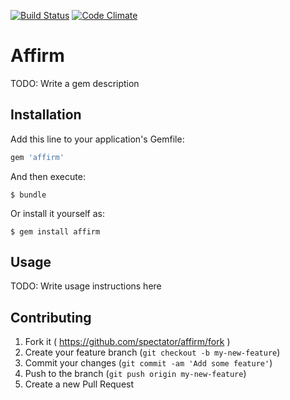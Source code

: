 [![Build Status](https://travis-ci.org/spectator/affirm.svg?branch=master)](http://travis-ci.org/spectator/affirm)
[![Code Climate](https://codeclimate.com/github/spectator/affirm/badges/gpa.svg)](https://codeclimate.com/github/spectator/affirm)

# Affirm

TODO: Write a gem description

## Installation

Add this line to your application's Gemfile:

```ruby
gem 'affirm'
```

And then execute:

    $ bundle

Or install it yourself as:

    $ gem install affirm

## Usage

TODO: Write usage instructions here

## Contributing

1. Fork it ( https://github.com/spectator/affirm/fork )
2. Create your feature branch (`git checkout -b my-new-feature`)
3. Commit your changes (`git commit -am 'Add some feature'`)
4. Push to the branch (`git push origin my-new-feature`)
5. Create a new Pull Request

